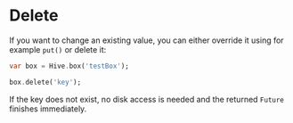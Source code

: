 # Delete

If you want to change an existing value, you can either override it using for example `put()` or delete it:

```dart
var box = Hive.box('testBox');

box.delete('key');
```

If the key does not exist, no disk access is needed and the returned `Future` finishes immediately.

